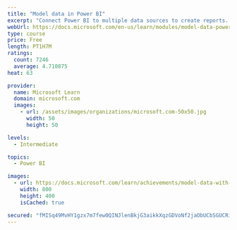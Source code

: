 ```yaml
---
title: "Model data in Power BI"
excerpt: "Connect Power BI to multiple data sources to create reports. Define the relationship between your data sources."
webUrl: https://docs.microsoft.com/en-us/learn/modules/model-data-power-bi/
type: course
price: Free
length: PT1H7M
ratings:
  count: 7246
  average: 4.710875
heat: 63

provider:
  name: Microsoft Learn
  domain: microsoft.com
  images:
    - url: /assets/images/organizations/microsoft.com-50x50.jpg
      width: 50
      height: 50

levels:
  - Intermediate

topics:
  - Power BI

images:
  - url: https://docs.microsoft.com/learn/achievements/model-data-with-power-bi-desktop-social.png
    width: 800
    height: 400
    isCached: true

secured: "fMISq49MvHY1gzx7m7few0QINJlenBkjG3aikkXqzGDVoNf2jaObUCbSGUCRiRAzV8afOIY4jZdXerW6qVpJgL8o0LjRapaAmaL6aLC+SxYDivREloSJdJlwNb76JUgblbr2eEcKhNltUtpX/pIGSwmq1WdL/Btf5xh4+rsfoXVtW+W5aCeROkYusLxrwuzs1+6coj0nPN/k0SHzOQQQyQISjk9DrDeKUugsefEjM+cS3qxZbZrb4LbDvuHx5omWM5vJhazUgDeaA7814G0cbprks9YCDG3I7Rj2xtd3ZVF70GS4S/5GDMgZREbLtVf9CWp6/57wvu1F0PN9Uou164+31pGL6o4P1EQk6VYIFCj80I0YV/mWBz/6VIrzVMkwok6T9seTay5TvOzeKZLU55YNoHYScOZKsiFbZPlkRn4=;qM+s1k0Vwq2/ZyA/0if7Rg=="
---
```


